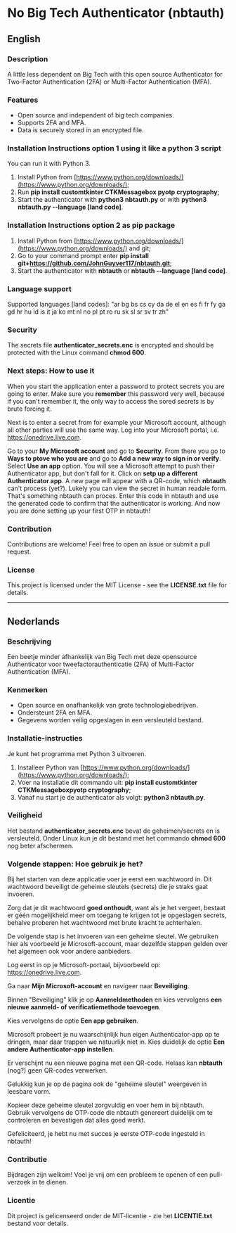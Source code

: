 # No Big Tech Authenticator (nbtauth)

## English

### Description

A little less dependent on Big Tech with this open source Authenticator for Two-Factor Authentication (2FA) or Multi-Factor Authentication (MFA).

### Features

- Open source and independent of big tech companies.
- Supports 2FA and MFA.
- Data is securely stored in an encrypted file.

### Installation Instructions option 1 using it like a python 3 script

You can run it with Python 3.

1. Install Python from [https://www.python.org/downloads/](https://www.python.org/downloads/);
2. Run **pip install customtkinter CTKMessagebox pyotp cryptography**;
3. Start the authenticator with **python3 nbtauth.py** or with **python3 nbtauth.py --language [land code]**.

### Installation Instructions option 2 as pip package


1. Install Python from [https://www.python.org/downloads/](https://www.python.org/downloads/) and git;
2. Go to your command prompt enter **pip install git+https://github.com/JohnGuyver117/nbtauth.git**;
3. Start the authenticator with **nbtauth** or **nbtauth --language [land code]**.


### Language support

Supported languages [land codes]: "ar bg bs cs cy da de el en es fi fr fy ga gd hr hu id is it ja ko mt nl no pl pt ro ru sk sl sr sv tr zh"

### Security

The secrets file **authenticator_secrets.enc** is encrypted and should be protected with the Linux command **chmod 600**.

### Next steps: How to use it

When you start the application enter a password to protect secrets you are going to enter.
Make sure you **remember** this password very well, because if you can't remember it, the only way to access the sored secrets is by brute forcing it.

Next is to enter a secret from for example your Microsoft account, although all other parties will use the same way.
Log into your Microsoft portal, i.e. https://onedrive.live.com.

Go to your **My Microsoft account** and go to **Security**.
From there you go to **Ways to ptove who you are** and go to **Add a new way to sign in or verify**.
Select **Use an app** option.
You will see a Microsoft attempt to push their Authenticator app, but don't fall for it.
Click on **setp up a different Authenticator app**.
A new page will appear with a QR-code, which **nbtauth** can't process (yet?).
Lukely you can view the secret in human readale form.
That's something nbtauth can proces.
Enter this code in nbtauth and use the generated code to confirm that the authenticator is working.
And now you are done setting up your first OTP in nbtauth!

### Contribution

Contributions are welcome! Feel free to open an issue or submit a pull request.

### License

This project is licensed under the MIT License - see the **LICENSE.txt** file for details.

---

## Nederlands

### Beschrijving

Een beetje minder afhankelijk van Big Tech met deze opensource Authenticator voor tweefactorauthenticatie (2FA) of Multi-Factor Authentication (MFA).

### Kenmerken

- Open source en onafhankelijk van grote technologiebedrijven.
- Ondersteunt 2FA en MFA.
- Gegevens worden veilig opgeslagen in een versleuteld bestand.

### Installatie-instructies

Je kunt het programma met Python 3 uitvoeren.

1. Installeer Python van [https://www.python.org/downloads/](https://www.python.org/downloads/);
2. Voer na installatie dit commando uit: **pip install customtkinter CTKMessageboxpyotp cryptography**;
3. Vanaf nu start je de authenticator als volgt: **python3 nbtauth.py**.

### Veiligheid

Het bestand **authenticator_secrets.enc** bevat de geheimen/secrets en is versleuteld. Onder Linux kun je dit bestand met het commando **chmod 600** nog beter afschermen.

### Volgende stappen: Hoe gebruik je het?

Bij het starten van deze applicatie voer je eerst een wachtwoord in. Dit wachtwoord beveiligt de geheime sleutels (secrets) die je straks gaat invoeren.

Zorg dat je dit wachtwoord **goed onthoudt**, want als je het vergeet, bestaat er géén mogelijkheid meer om toegang te krijgen tot je opgeslagen secrets, behalve proberen het wachtwoord met brute kracht te achterhalen.

De volgende stap is het invoeren van een geheime sleutel. We gebruiken hier als voorbeeld je Microsoft-account, maar dezelfde stappen gelden over het algemeen ook voor andere aanbieders.

Log eerst in op je Microsoft-portaal, bijvoorbeeld op: https://onedrive.live.com.

Ga naar **Mijn Microsoft-account** en navigeer naar **Beveiliging**.

Binnen "Beveiliging" klik je op **Aanmeldmethoden** en kies vervolgens **een nieuwe aanmeld- of verificatiemethode toevoegen**.

Kies vervolgens de optie **Een app gebruiken**.

Microsoft probeert je nu waarschijnlijk hun eigen Authenticator-app op te dringen, maar daar trappen we natuurlijk niet in. Kies duidelijk de optie **Een andere Authenticator-app instellen**.

Er verschijnt nu een nieuwe pagina met een QR-code. Helaas kan **nbtauth** (nog?) geen QR-codes verwerken.

Gelukkig kun je op de pagina ook de "geheime sleutel" weergeven in leesbare vorm.

Kopieer deze geheime sleutel zorgvuldig en voer hem in bij nbtauth. Gebruik vervolgens de OTP-code die nbtauth genereert duidelijk om te controleren en bevestigen dat alles goed werkt.

Gefeliciteerd, je hebt nu met succes je eerste OTP-code ingesteld in nbtauth!

### Contributie

Bijdragen zijn welkom! Voel je vrij om een probleem te openen of een pull-verzoek in te dienen.

### Licentie

Dit project is gelicenseerd onder de MIT-licentie - zie het **LICENTIE.txt** bestand voor details.
